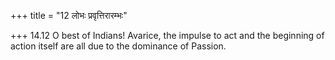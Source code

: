 +++
title = "12 लोभः प्रवृत्तिरारम्भः"

+++
14.12 O best of Indians! Avarice, the impulse to act and the beginning
of action itself are all due to the dominance of Passion.
